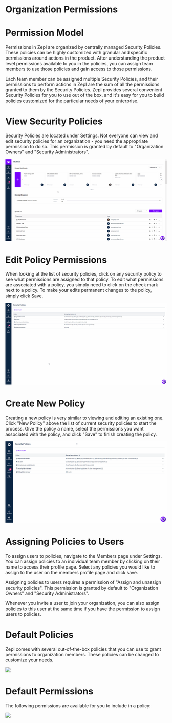 # Organization Permissions

# Permission Model

Permissions in Zepl are organized by centrally managed Security Policies. These policies can be highly customized with granular and specific permissions around actions in the product. After understanding the product level permissions available to you in the policies, you can assign team members to use those policies and gain access to those permissions. 

Each team member can be assigned multiple Security Policies, and their permissions to perform actions in Zepl are the sum of all the permissions granted to them by the Security Policies. Zepl provides several convenient Security Policies for you to use out of the box, and it's easy for you to build policies customized for the particular needs of your enterprise.

# View Security Policies

Security Policies are located under Settings. Not everyone can view and edit security policies for an organization - you need the appropriate permission to do so. This permission is granted by default to "Organization Owners" and "Security Administrators".


<img src="/img/ViewSecurityPolicies.gif" class="image-box img-100"/>

# Edit Policy Permissions

When looking at the list of security policies, click on any security policy to see what permissions are assigned to that policy. To edit what permissions are associated with a policy, you simply need to click on the check mark next to a policy. To make your edits permanent changes to the policy, simply click Save.

<img src="/img/EditPolicyPermissions.gif" class="image-box img-100"/>

# Create New Policy

Creating a new policy is very similar to viewing and editing an existing one. Click "New Policy" above the list of current security policies to start the process. Give the policy a name, select the permissions you want associated with the policy, and click "Save" to finish creating the policy.

<img src="/img/CreateNewPolicy.gif" class="image-box img-100"/>

# Assigning Policies to Users

To assign users to policies, navigate to the Members page under Settings. You can assign policies to an individual team member by clicking on their name to access their profile page. Select any policies you would like to assign to the user on the members profile page and click save.

Assigning policies to users requires a permission of "Assign and unassign security policies". This permission is granted by default to "Organization Owners" and "Security Administrators".

Whenever you invite a user to join your organization, you can also assign policies to this user at the same time if you have the permission to assign users to policies.

# Default Policies

Zepl comes with several out-of-the-box policies that you can use to grant permissions to organization members. These policies can be changed to customize your needs.

<img src="/Default Policies.png" class="image-box img-100"/>

# Default Permissions

The following permissions are available for you to include in a policy:

<img src="/Default Permissions.png" class="image-box img-100"/>
